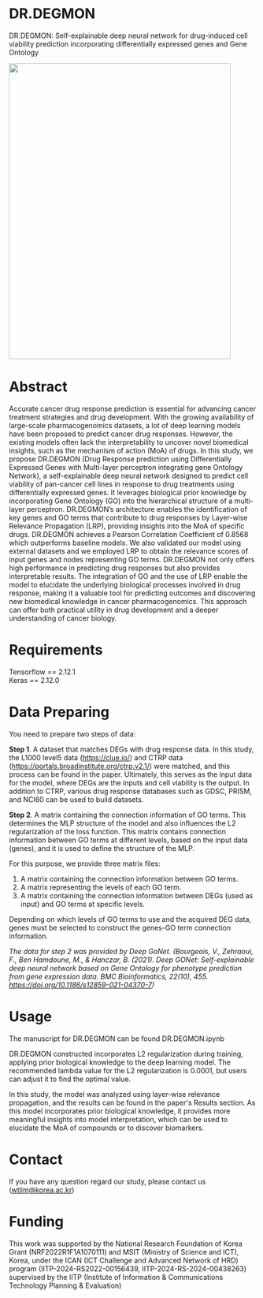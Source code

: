 # DR.DEGMON
DR.DEGMON: Self-explainable deep neural network for drug-induced cell viability prediction incorporating differentially expressed genes and Gene Ontology


<img src="https://github.com/user-attachments/assets/f2a99ac4-aab7-4f89-b14e-51eeba98ff77" width="450" height="600"/>

# Abstract
Accurate cancer drug response prediction is essential for advancing cancer treatment strategies and drug development. With the growing availability of large-scale pharmacogenomics datasets, a lot of deep learning models have been proposed to predict cancer drug responses. However, the existing models often lack the interpretability to uncover novel biomedical insights, such as the mechanism of action (MoA) of drugs. In this study, we propose DR.DEGMON (Drug Response prediction using Differentially Expressed Genes with Multi-layer perceptron integrating gene Ontology Network), a self-explainable deep neural network designed to predict cell viability of pan-cancer cell lines in response to drug treatments using differentially expressed genes. It leverages biological prior knowledge by incorporating Gene Ontology (GO) into the hierarchical structure of a multi-layer perceptron. DR.DEGMON’s architecture enables the identification of key genes and GO terms that contribute to drug responses by Layer-wise Relevance Propagation (LRP), providing insights into the MoA of specific drugs. DR.DEGMON achieves a Pearson Correlation Coefficient of 0.8568 which outperforms baseline models. We also validated our model using external datasets and we employed LRP to obtain the relevance scores of input genes and nodes representing GO terms. DR.DEGMON not only offers high performance in predicting drug responses but also provides interpretable results. The integration of GO and the use of LRP enable the model to elucidate the underlying biological processes involved in drug response, making it a valuable tool for predicting outcomes and discovering new biomedical knowledge in cancer pharmacogenomics. This approach can offer both practical utility in drug development and a deeper understanding of cancer biology.

# Requirements

Tensorflow == 2.12.1  
Keras == 2.12.0  

# Data Preparing
You need to prepare two steps of data:

**Step 1**. A dataset that matches DEGs with drug response data. In this study, the L1000 level5 data (https://clue.io/) and CTRP data (https://portals.broadinstitute.org/ctrp.v2.1/) were matched, and this process can be found in the paper. Ultimately, this serves as the input data for the model, where DEGs are the inputs and cell viability is the output. In addition to CTRP, various drug response databases such as GDSC, PRISM, and NCI60 can be used to build datasets.

**Step 2**. A matrix containing the connection information of GO terms. This determines the MLP structure of the model and also influences the L2 regularization of the loss function. This matrix contains connection information between GO terms at different levels, based on the input data (genes), and it is used to define the structure of the MLP.

For this purpose, we provide three matrix files:
1. A matrix containing the connection information between GO terms.
2. A matrix representing the levels of each GO term.
3. A matrix containing the connection information between DEGs (used as input) and GO terms at specific levels.

Depending on which levels of GO terms to use and the acquired DEG data, genes must be selected to construct the genes-GO term connection information.

*The data for step 2 was provided by Deep GoNet. (Bourgeais, V., Zehraoui, F., Ben Hamdoune, M., & Hanczar, B. (2021). Deep GONet: Self-explainable deep neural network based on Gene Ontology for phenotype prediction from gene expression data. BMC Bioinformatics, 22(10), 455. https://doi.org/10.1186/s12859-021-04370-7)*

# Usage
The manuscript for DR.DEGMON can be found DR.DEGMON.ipynb

DR.DEGMON constructed incorporates L2 regularization during training, applying prior biological knowledge to the deep learning model. The recommended lambda value for the L2 regularization is 0.0001, but users can adjust it to find the optimal value.

In this study, the model was analyzed using layer-wise relevance propagation, and the results can be found in the paper's Results section. As this model incorporates prior biological knowledge, it provides more meaningful insights into model interpretation, which can be used to elucidate the MoA of compounds or to discover biomarkers.

# Contact
If you have any question regard our study, please contact us (wtlim@korea.ac.kr)

# Funding
This work was supported by the National Research Foundation of Korea Grant (NRF2022R1F1A1070111) and MSIT (Ministry of Science and ICT), Korea, under the ICAN (ICT Challenge and Advanced Network of HRD) program (IITP-2024-RS2022-00156439, IITP-2024-RS-2024-00438263) supervised by the IITP (Institute of Information & Communications Technology Planning & Evaluation)
